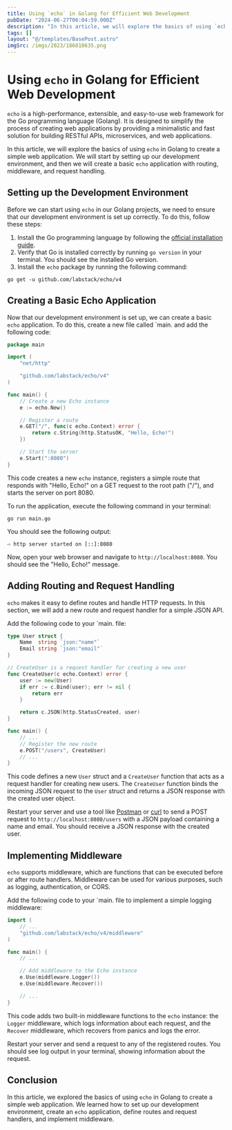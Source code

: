 ```yaml
---
title: Using `echo` in Golang for Efficient Web Development
pubDate: "2024-06-27T06:04:59.000Z"
description: "In this article, we will explore the basics of using `echo` in Golang to create a simple web application"
tags: []
layout: "@/templates/BasePost.astro"
imgSrc: /imgs/2023/186810635.png
---
```

# Using `echo` in Golang for Efficient Web Development

`echo` is a high-performance, extensible, and easy-to-use web framework for the Go programming language (Golang). It is designed to simplify the process of creating web applications by providing a minimalistic and fast solution for building RESTful APIs, microservices, and web applications.

In this article, we will explore the basics of using `echo` in Golang to create a simple web application. We will start by setting up our development environment, and then we will create a basic `echo` application with routing, middleware, and request handling.

## Setting up the Development Environment

Before we can start using `echo` in our Golang projects, we need to ensure that our development environment is set up correctly. To do this, follow these steps:

1. Install the Go programming language by following the [official installation guide](https://golang.org/doc/install).
2. Verify that Go is installed correctly by running `go version` in your terminal. You should see the installed Go version.
3. Install the `echo` package by running the following command:
```
go get -u github.com/labstack/echo/v4
```

## Creating a Basic Echo Application

Now that our development environment is set up, we can create a basic `echo` application. To do this, create a new file called `main. and add the following code:

```go
package main

import (
	"net/http"

	"github.com/labstack/echo/v4"
)

func main() {
	// Create a new Echo instance
	e := echo.New()

	// Register a route
	e.GET("/", func(c echo.Context) error {
		return c.String(http.StatusOK, "Hello, Echo!")
	})

	// Start the server
	e.Start(":8080")
}
```

This code creates a new `echo` instance, registers a simple route that responds with "Hello, Echo!" on a GET request to the root path ("/"), and starts the server on port 8080.

To run the application, execute the following command in your terminal:

```
go run main.go
```

You should see the following output:

```
⇨ http server started on [::]:8080
```

Now, open your web browser and navigate to `http://localhost:8080`. You should see the "Hello, Echo!" message.

## Adding Routing and Request Handling

`echo` makes it easy to define routes and handle HTTP requests. In this section, we will add a new route and request handler for a simple JSON API.

Add the following code to your `main. file:

```go
type User struct {
	Name  string `json:"name"`
	Email string `json:"email"`
}

// CreateUser is a request handler for creating a new user
func CreateUser(c echo.Context) error {
	user := new(User)
	if err := c.Bind(user); err != nil {
		return err
	}

	return c.JSON(http.StatusCreated, user)
}

func main() {
	// ...
	// Register the new route
	e.POST("/users", CreateUser)
	// ...
}
```

This code defines a new `User` struct and a `CreateUser` function that acts as a request handler for creating new users. The `CreateUser` function binds the incoming JSON request to the `User` struct and returns a JSON response with the created user object.

Restart your server and use a tool like [Postman](https://www.postman.com/) or [curl](https://curl.se/) to send a POST request to `http://localhost:8080/users` with a JSON payload containing a name and email. You should receive a JSON response with the created user.

## Implementing Middleware

`echo` supports middleware, which are functions that can be executed before or after route handlers. Middleware can be used for various purposes, such as logging, authentication, or CORS.

Add the following code to your `main. file to implement a simple logging middleware:

```go
import (
	// ...
	"github.com/labstack/echo/v4/middleware"
)

func main() {
	// ...

	// Add middleware to the Echo instance
	e.Use(middleware.Logger())
	e.Use(middleware.Recover())

	// ...
}
```

This code adds two built-in middleware functions to the `echo` instance: the `Logger` middleware, which logs information about each request, and the `Recover` middleware, which recovers from panics and logs the error.

Restart your server and send a request to any of the registered routes. You should see log output in your terminal, showing information about the request.

## Conclusion

In this article, we explored the basics of using `echo` in Golang to create a simple web application. We learned how to set up our development environment, create an `echo` application, define routes and request handlers, and implement middleware.

